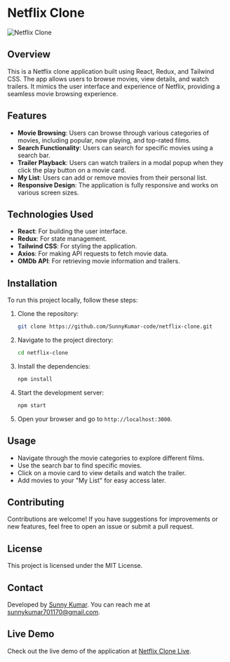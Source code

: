 # Netflix Clone

![Netflix Clone](https://netfilx-clone-jet.vercel.app/assets/netflix-logo.png)

## Overview

This is a Netflix clone application built using React, Redux, and Tailwind CSS. The app allows users to browse movies, view details, and watch trailers. It mimics the user interface and experience of Netflix, providing a seamless movie browsing experience.

## Features

- **Movie Browsing**: Users can browse through various categories of movies, including popular, now playing, and top-rated films.
- **Search Functionality**: Users can search for specific movies using a search bar.
- **Trailer Playback**: Users can watch trailers in a modal popup when they click the play button on a movie card.
- **My List**: Users can add or remove movies from their personal list.
- **Responsive Design**: The application is fully responsive and works on various screen sizes.

## Technologies Used

- **React**: For building the user interface.
- **Redux**: For state management.
- **Tailwind CSS**: For styling the application.
- **Axios**: For making API requests to fetch movie data.
- **OMDb API**: For retrieving movie information and trailers.

## Installation

To run this project locally, follow these steps:

1. Clone the repository:

   ```bash
   git clone https://github.com/SunnyKumar-code/netflix-clone.git
   ```

2. Navigate to the project directory:

   ```bash
   cd netflix-clone
   ```

3. Install the dependencies:

   ```bash
   npm install
   ```

4. Start the development server:

   ```bash
   npm start
   ```

5. Open your browser and go to `http://localhost:3000`.

## Usage

- Navigate through the movie categories to explore different films.
- Use the search bar to find specific movies.
- Click on a movie card to view details and watch the trailer.
- Add movies to your "My List" for easy access later.

## Contributing

Contributions are welcome! If you have suggestions for improvements or new features, feel free to open an issue or submit a pull request.

## License

This project is licensed under the MIT License.

## Contact

Developed by [Sunny Kumar](https://github.com/SunnyKumar-code). You can reach me at [sunnykumar701170@gmail.com](mailto:sunnykumar701170@gmail.com).

## Live Demo

Check out the live demo of the application at [Netflix Clone Live](https://netfilx-clone-jet.vercel.app/).
